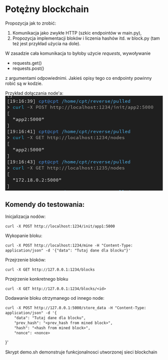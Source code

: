 # Potężny blockchain
Propozycja jak to zrobić:
1. Komunikacja jako zwykłe HTTP (szkic endpointów w main.py),
2. Propozycja implementacji bloków i liczenia hashów itd. w block.py (tam też jest przykład użycia na dole).

W zasadzie cała komunikacja to byłoby użycie *requests*, wywoływanie
- requests.get()
- requests.post()

z argumentami odpowiednimi. Jakieś opisy tego co endpointy powinny robić są w kodzie.


Przykład dołączania node'a:
![img.png](screenshots/adding_node.png)


## Komendy do testowania:

Inicjalizacja nodów:
        
    curl -X POST http://localhost:1234/init/app1:5000

Wykopanie bloku:

    curl -X POST http://localhost:1234/mine -H "Content-Type: application/json" -d '{"data": "Tutaj dane dla blocku"}'

Przejrzenie bloków:

    curl -X GET http://127.0.0.1:1234/blocks

Przejrzenie konkretnego bloku

    curl -X GET http://127.0.0.1:1234/blocks/<id>

Dodawanie bloku otrzymanego od innego node:

    curl -X POST http://127.0.0.1:5000/store_data -H "Content-Type: application/json" -d '{
        "data": "Tutaj dane dla blocku",
        "prev_hash": "<prev_hash from mined block>",
        "hash": "<hash from mined block>",
        "nonce": <nonce>
}'

Skrypt demo.sh demonstruje funkcjonalnosci utworzonej sieci blockchain